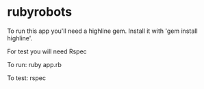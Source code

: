 rubyrobots
==========

To run this app you'll need a highline gem. Install it with 'gem install highline'.

For test you will need Rspec

To run:
ruby app.rb

To test:
rspec
